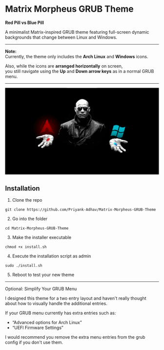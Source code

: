 # Matrix Morpheus GRUB Theme
**Red Pill vs Blue Pill**

A minimalist Matrix-inspired GRUB theme featuring full-screen dynamic backgrounds that change between Linux and Windows.

---

**Note:**  
Currently, the theme only includes the **Arch Linux** and **Windows** icons.  
 
Also, while the icons are **arranged horizontally** on screen,  
you still navigate using the **Up** and **Down arrow keys** as in a normal GRUB menu.

---
![Matrix Morpheus GRUB Theme preview showing Arch and Windows boot icons](preview.GIF)
## Installation

1. Clone the repo

```shell
git clone https://github.com/Priyank-Adhav/Matrix-Morpheus-GRUB-Theme
```

2. Go into the folder 

```shell
cd Matrix-Morpheus-GRUB-Theme
```

3. Make the installer executable

```shell
chmod +x install.sh
```

4. Execute the installation script as admin

```shell
sudo ./install.sh
```

5. Reboot to test your new theme

---
Optional: Simplify Your GRUB Menu

I designed this theme for a two entry layout and haven't really thought about how to visually handle the additional entries. 

If your GRUB menu currently has extra entries such as:

- “Advanced options for Arch Linux”
- “UEFI Firmware Settings”

I would recommend you remove the extra menu entries from the grub config if you don't use them.